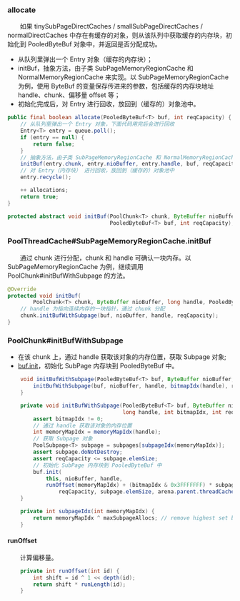 ### allocate
　　如果 tinySubPageDirectCaches / smallSubPageDirectCaches / normalDirectCaches 中存在有缓存的对象，则从该队列中获取缓存的内存块，初始化到 PooledByteBuf 对象中，并返回是否分配成功。

- 从队列里弹出一个 Entry 对象（缓存的内存块）；
- initBuf，抽象方法，由子类 SubPageMemoryRegionCache 和 NormalMemoryRegionCache 来实现。以 SubPageMemoryRegionCache 为例，使用 ByteBuf 的变量保存传进来的参数，包括缓存的内存块地址 handle、chunk、偏移量 offset 等；
- 初始化完成后，对 Entry 进行回收，放回到（缓存的）对象池中。

```java
public final boolean allocate(PooledByteBuf<T> buf, int reqCapacity) {
    // 从队列里弹出一个 Entry 对象，下面代码用完后会进行回收
    Entry<T> entry = queue.poll();
    if (entry == null) {
        return false;
    }
    // 抽象方法，由子类 SubPageMemoryRegionCache 和 NormalMemoryRegionCache 来实现
    initBuf(entry.chunk, entry.nioBuffer, entry.handle, buf, reqCapacity);
    // 对 Entry（内存块） 进行回收，放回到（缓存的）对象池中
    entry.recycle();

    ++ allocations;
    return true;
}

protected abstract void initBuf(PoolChunk<T> chunk, ByteBuffer nioBuffer, long handle,
                                PooledByteBuf<T> buf, int reqCapacity);
```

### PoolThreadCache#SubPageMemoryRegionCache.initBuf
　　通过 chunk 进行分配，chunk 和 handle 可确认一块内存。以 SubPageMemoryRegionCache 为例，继续调用 PoolChunk#initBufWithSubpage 的方法。

```java
@Override
protected void initBuf(
        PoolChunk<T> chunk, ByteBuffer nioBuffer, long handle, PooledByteBuf<T> buf, int reqCapacity) {
    // handle 为指向连续内存的一块指针，通过 chunk 分配
    chunk.initBufWithSubpage(buf, nioBuffer, handle, reqCapacity);
}
```

### PoolChunk#initBufWithSubpage

- 在该 chunk 上，通过 handle 获取该对象的内存位置，获取 Subpage 对象;
- [buf.init](https://github.com/martin-1992/Netty-Notes/tree/master/Netty%20%E5%86%85%E5%AD%98%E7%AE%A1%E7%90%86/PooledByteBuf)，初始化 SubPage 内存块到 PooledByteBuf 中。

```java
    void initBufWithSubpage(PooledByteBuf<T> buf, ByteBuffer nioBuffer, long handle, int reqCapacity) {
        initBufWithSubpage(buf, nioBuffer, handle, bitmapIdx(handle), reqCapacity);
    }

    private void initBufWithSubpage(PooledByteBuf<T> buf, ByteBuffer nioBuffer,
                                    long handle, int bitmapIdx, int reqCapacity) {
        assert bitmapIdx != 0;
        // 通过 handle 获取该对象的内存位置
        int memoryMapIdx = memoryMapIdx(handle);
        // 获取 Subpage 对象
        PoolSubpage<T> subpage = subpages[subpageIdx(memoryMapIdx)];
        assert subpage.doNotDestroy;
        assert reqCapacity <= subpage.elemSize;
        // 初始化 SubPage 内存块到 PooledByteBuf 中
        buf.init(
            this, nioBuffer, handle,
            runOffset(memoryMapIdx) + (bitmapIdx & 0x3FFFFFFF) * subpage.elemSize + offset,
                reqCapacity, subpage.elemSize, arena.parent.threadCache());
    }

    private int subpageIdx(int memoryMapIdx) {
        return memoryMapIdx ^ maxSubpageAllocs; // remove highest set bit, to get offset
    }
```

#### runOffset
　　计算偏移量。
  
```java
    private int runOffset(int id) {
        int shift = id ^ 1 << depth(id);
        return shift * runLength(id);
    }
 ```   
